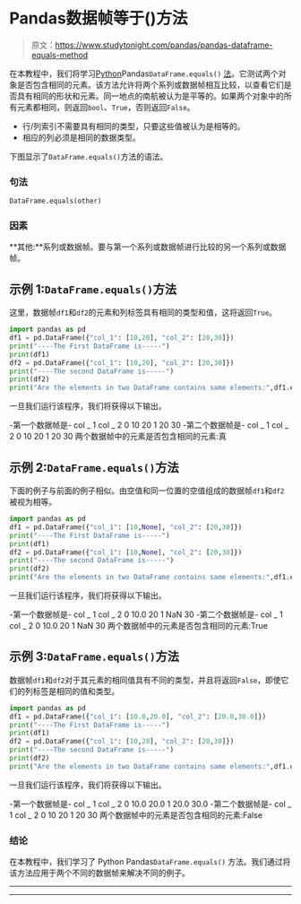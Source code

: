 # Pandas数据帧等于()方法

> 原文：<https://www.studytonight.com/pandas/pandas-dataframe-equals-method>

在本教程中，我们将学习[Python](https://www.studytonight.com/python/getting-started-with-python)Pandas`DataFrame.equals()` [法](https://www.studytonight.com/python/modules-and-functions)。它测试两个对象是否包含相同的元素。该方法允许将两个系列或数据帧相互比较，以查看它们是否具有相同的形状和元素。同一地点的南航被认为是平等的。如果两个对象中的所有元素都相同，则返回`bool`、`True`，否则返回`False`。

*   行/列索引不需要具有相同的类型，只要这些值被认为是相等的。
*   相应的列必须是相同的数据类型。

下图显示了`DataFrame.equals()`方法的语法。

### 句法

```py
DataFrame.equals(other)
```

### 因素

**其他:**系列或数据帧。要与第一个系列或数据帧进行比较的另一个系列或数据帧。

## 示例 1:`DataFrame.equals()`方法

这里，数据帧`df1`和`df2`的元素和列标签具有相同的类型和值，这将返回`True`。

```py
import pandas as pd
df1 = pd.DataFrame({"col_1": [10,20], "col_2": [20,30]})
print("----The First DataFrame is-----")
print(df1)
df2 = pd.DataFrame({"col_1": [10,20], "col_2": [20,30]})
print("----The second DataFrame is-----")
print(df2)
print("Are the elements in two DataFrame contains same elements:",df1.equals(df2))
```

一旦我们运行该程序，我们将获得以下输出。

-第一个数据帧是-
col _ 1 col _ 2
0 10 20
1 20 30
-第二个数据帧是-
col _ 1 col _ 2
0 10 20
1 20 30
两个数据帧中的元素是否包含相同的元素:真

## 示例 2:`DataFrame.equals()`方法

下面的例子与前面的例子相似。由空值和同一位置的空值组成的数据帧`df1`和`df2`被视为相等。

```py
import pandas as pd
df1 = pd.DataFrame({"col_1": [10,None], "col_2": [20,30]})
print("----The First DataFrame is-----")
print(df1)
df2 = pd.DataFrame({"col_1": [10,None], "col_2": [20,30]})
print("----The second DataFrame is-----")
print(df2)
print("Are the elements in two DataFrame contains same elements:",df1.equals(df2))
```

一旦我们运行该程序，我们将获得以下输出。

-第一个数据帧是-
col _ 1 col _ 2
0 10.0 20
1 NaN 30
-第二个数据帧是-
col _ 1 col _ 2
0 10.0 20
1 NaN 30
两个数据帧中的元素是否包含相同的元素:True

## 示例 3:`DataFrame.equals()`方法

数据帧`df1`和`df2`对于其元素的相同值具有不同的类型，并且将返回`False`，即使它们的列标签是相同的值和类型。

```py
import pandas as pd
df1 = pd.DataFrame({"col_1": [10.0,20.0], "col_2": [20.0,30.0]})
print("----The First DataFrame is-----")
print(df1)
df2 = pd.DataFrame({"col_1": [10,20], "col_2": [20,30]})
print("----The second DataFrame is-----")
print(df2)
print("Are the elements in two DataFrame contains same elements:",df1.equals(df2))
```

一旦我们运行该程序，我们将获得以下输出。

-第一个数据帧是-
col _ 1 col _ 2
0 10.0 20.0
1 20.0 30.0
-第二个数据帧是-
col _ 1 col _ 2
0 10 20
1 20 30
两个数据帧中的元素是否包含相同的元素:False

### 结论

在本教程中，我们学习了 Python Pandas`DataFrame.equals()` 方法。我们通过将该方法应用于两个不同的数据帧来解决不同的例子。

* * *

* * *